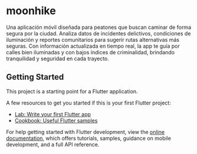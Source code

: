 # moonhike

Una aplicación móvil diseñada para peatones que buscan caminar de forma segura por la ciudad. Analiza datos de incidentes delictivos, condiciones de iluminación y reportes comunitarios para sugerir rutas alternativas más seguras. Con información actualizada en tiempo real, la app te guía por calles bien iluminadas y con bajos índices de criminalidad, brindando tranquilidad y seguridad en cada trayecto.

## Getting Started

This project is a starting point for a Flutter application.

A few resources to get you started if this is your first Flutter project:

- [Lab: Write your first Flutter app](https://docs.flutter.dev/get-started/codelab)
- [Cookbook: Useful Flutter samples](https://docs.flutter.dev/cookbook)

For help getting started with Flutter development, view the
[online documentation](https://docs.flutter.dev/), which offers tutorials,
samples, guidance on mobile development, and a full API reference.
